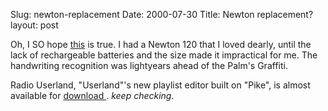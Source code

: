 Slug: newton-replacement
Date: 2000-07-30
Title: Newton replacement?
layout: post

Oh, I SO hope <a href="http://www.zdnet.com/zdnn/stories/news/0,4586,2607921,00.html?chkpt=zdhpnews01">this</a> is true. I had a Newton 120 that I loved dearly, until the lack of rechargeable batteries and the size made it impractical for me. The handwriting recognition was lightyears ahead of the Palm&#39;s Graffiti.

Radio Userland, &quot;Userland&quot;&#39;s new playlist editor built on &quot;Pike&quot;, is almost available for <a href="http://radio.userland.com/download.html">download </a>. <i>keep checking</i>.
